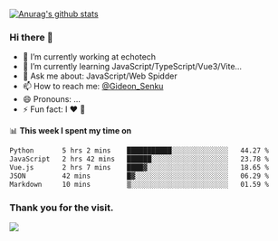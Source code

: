 [![Anurag's github stats](https://github-readme-stats.vercel.app/api?username=gideonsenku)](https://github.com/anuraghazra/github-readme-stats)
### Hi there 👋
- 🔭 I’m currently working at echotech
- 🌱 I’m currently learning JavaScript/TypeScript/Vue3/Vite...
- 💬 Ask me about: JavaScript/Web Spidder 
- 📫 How to reach me: [@Gideon_Senku](https://t.me/Gideon_Senku)
- 😄 Pronouns: ...
- ⚡ Fun fact: I ❤️ 🎵

📊 **This week I spent my time on**
<!--START_SECTION:waka-->

```txt
Python       5 hrs 2 mins    ███████████░░░░░░░░░░░░░░   44.27 %
JavaScript   2 hrs 42 mins   ██████░░░░░░░░░░░░░░░░░░░   23.78 %
Vue.js       2 hrs 7 mins    ████▓░░░░░░░░░░░░░░░░░░░░   18.65 %
JSON         42 mins         █▓░░░░░░░░░░░░░░░░░░░░░░░   06.29 %
Markdown     10 mins         ▒░░░░░░░░░░░░░░░░░░░░░░░░   01.59 %
```

<!--END_SECTION:waka-->


### Thank you for the visit.
![](http://profile-counter.glitch.me/gideonsenku/count.svg)
<!--
**GideonSenku/GideonSenku** is a ✨ _special_ ✨ repository because its `README.md` (this file) appears on your GitHub profile.

Here are some ideas to get you started:

- 🔭 I’m currently working on ...
- 🌱 I’m currently learning ...
- 👯 I’m looking to collaborate on ...
- 🤔 I’m looking for help with ...
- 💬 Ask me about ...
- 📫 How to reach me: ...
- 😄 Pronouns: ...
- ⚡ Fun fact: ...
-->
